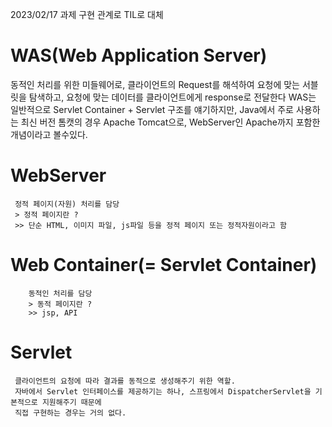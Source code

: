 2023/02/17 과제 구현 관계로 TIL로 대체 

# WAS(Web Application Server)
동적인 처리를 위한 미들웨어로, 클라이언트의 Request를 해석하여 요청에 맞는 서블릿을 탐색하고, 요청에 맞는 데이터를 클라이언트에게 response로 전달한다
WAS는 일반적으로 Servlet Container + Servlet 구조를 얘기하지만, Java에서 주로 사용하는 최신 버전 톰캣의 경우 Apache Tomcat으로, WebServer인 Apache까지 포함한 개념이라고 볼수있다.


# WebServer 
```
 정적 페이지(자원) 처리를 담당
 > 정적 페이지란 ? 
 >> 단순 HTML, 이미지 파일, js파일 등을 정적 페이지 또는 정적자원이라고 함
```
# Web Container(= Servlet Container)
```
    동적인 처리를 담당
    > 동적 페이지란 ?
    >> jsp, API 
```
# Servlet
```
 클라이언트의 요청에 따라 결과를 동적으로 생성해주기 위한 역할.
 자바에서 Servlet 인터페이스를 제공하기는 하나, 스프링에서 DispatcherServlet을 기본적으로 지원해주기 때문에
 직접 구현하는 경우는 거의 없다.
 
```





